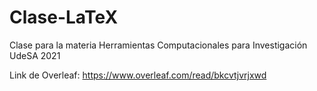 # Clase-LaTeX
Clase para la materia Herramientas Computacionales para Investigación
UdeSA 2021

Link de Overleaf: https://www.overleaf.com/read/bkcvtjvrjxwd
